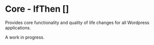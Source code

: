 # Core - IfThen []
Provides core functionality and quality of life changes for all Wordpress applications.

A work in progress.